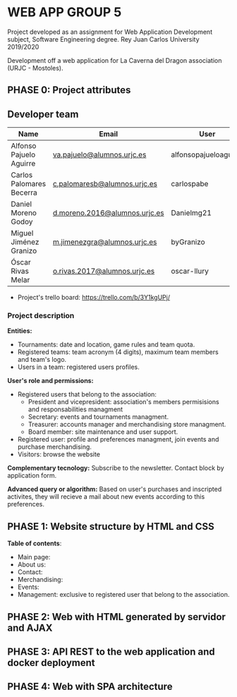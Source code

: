 # WEB APP GROUP 5

Project developed as an assignment for Web Application Development subject, Software Engineering degree.
Rey Juan Carlos University 2019/2020

Development off a web application for La Caverna del Dragon association (URJC - Mostoles).

## PHASE 0: Project attributes

## Developer team
| Name	| Email	| User |
|-------|-------|--------|
| Alfonso Pajuelo Aguirre	| va.pajuelo@alumnos.urjc.es	| alfonsopajueloaguirre |
| Carlos Palomares Becerra	| c.palomaresb@alumnos.urjc.es	| carlospabe |
| Daniel Moreno Godoy		| d.moreno.2016@alumnos.urjc.es	| Danielmg21 |
| Miguel Jiménez Granizo	| m.jimenezgra@alumnos.urjc.es	| byGranizo |
| Óscar Rivas Melar         | o.rivas.2017@alumnos.urjc.es 	| oscar-llury |

- Project's trello board: https://trello.com/b/3Y1kgUPj/

### Project description
**Entities:**
* Tournaments: date and location, game rules and team quota.
* Registered teams: team acronym (4 digits), maximum team members and team's logo.
* Users in a team: registered users profiles.

**User's role and permissions:**
- Registered users that belong to the association:
  - President and vicepresident: association's members permisisions and responsabilities managment  
  - Secretary: events and tournaments managment.
  - Treasurer: accounts manager and merchandising store managment.
  - Board member: site maintenance and user support.
- Registered user: profile and preferences managment, join events and purchase merchandising.
- Visitors: browse the website

**Complementary tecnology:**
Subscribe to the newsletter.
Contact block by application form.

**Advanced query or algorithm:**
Based on user's purchases and inscripted activites, they will recieve a mail about new events according to this preferences.

## PHASE 1: Website structure by HTML and CSS
**Table of contents**:
  - Main page:
  - About us:
  - Contact:
  - Merchandising:
  - Events:
  - Management: exclusive to registered user that belong to the association. 
  

## PHASE 2: Web with HTML generated by servidor and AJAX

## PHASE 3: API REST to the web application and docker deployment

## PHASE 4: Web with SPA architecture
